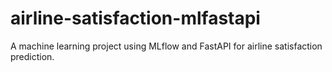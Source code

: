 # airline-satisfaction-mlfastapi
A machine learning project using MLflow and FastAPI for airline satisfaction prediction.
